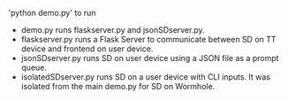 'python demo.py' to run

- demo.py runs flaskserver.py and jsonSDserver.py.
- flaskserver.py runs a Flask Server to communicate between SD on TT device and frontend on user device.
- jsonSDserver.py runs SD on user device using a JSON file as a prompt queue.
- isolatedSDserver.py runs SD on a user device with CLI inputs. It was isolated from the main demo.py for SD on Wormhole.